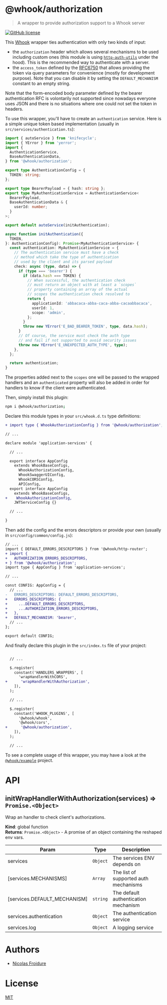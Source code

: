 [//]: # ( )
[//]: # (This file is automatically generated by a `metapak`)
[//]: # (module. Do not change it  except between the)
[//]: # (`content:start/end` flags, your changes would)
[//]: # (be overridden.)
[//]: # ( )
# @whook/authorization
> A wrapper to provide authorization support to a Whook server

[![GitHub license](https://img.shields.io/badge/license-MIT-blue.svg)](https://github.com/nfroidure/whook/blob/main/packages/whook-authorization/LICENSE)


[//]: # (::contents:start)

This [Whook](https://github.com/nfroidure/whook) wrapper ties authentication
with only two kinds of input:

- the `authorization` header which allows several mechanisms to be used
  including custom ones (this module is using
  [`http-auth-utils`](https://www.npmjs.com/package/http-auth-utils) under the
  hood). This is the recommended way to authenticate with a server.
- the `access_token` defined by the
  [RFC6750](https://tools.ietf.org/html/rfc6750#page-6) that allows providing
  the token via query parameters for convenience (mostly for development
  purpose). Note that you can disable it by setting the `DEFAULT_MECHANISM`
  constant to an empty string.

Note that the form-encoded body parameter defined by the bearer authentication
RFC is volontarily not supported since nowadays everyone uses JSON and there is
no situations where one could not set the token in headers.

To use this wrapper, you'll have to create an `authentication` service. Here is
a simple unique token based implementation (usually in
`src/services/authentication.ts`):

```ts
import { autoService } from 'knifecycle';
import { YError } from 'yerror';
import {
  AuthenticationService,
  BaseAuthenticationData,
} from '@whook/authorization';

export type AuthenticationConfig = {
  TOKEN: string;
};

export type BearerPayload = { hash: string };
export type MyAuthenticationService = AuthenticationService<
  BearerPayload,
  BaseAuthenticationData & {
    userId: number;
  }
>;

export default autoService(initAuthentication);

async function initAuthentication({
  TOKEN,
}: AuthenticationConfig): Promise<MyAuthenticationService> {
  const authentication: MyAuthenticationService = {
    // The authentication service must have a check
    // method which take the type of authentication
    // used by the client and its parsed payload
    check: async (type, data) => {
      if (type === 'bearer') {
        if (data.hash === TOKEN) {
          // When successful, the authentication check
          // must return an object with at least a `scopes`
          // property containing an array of the actual
          // scopes the authentication check resolved to
          return {
            applicationId: 'abbacaca-abba-caca-abba-cacaabbacaca',
            userId: 1,
            scope: 'admin',
          };
        }
        throw new YError('E_BAD_BEARER_TOKEN', type, data.hash);
      }
      // Of course, the service must check the auth type
      // and fail if not supported to avoid security issues
      throw new YError('E_UNEXPECTED_AUTH_TYPE', type);
    },
  };

  return authentication;
}
```

The properties added next to the `scopes` one will be passed to the wrapped
handlers and an `authenticated` property will also be added in order for
handlers to know if the client were authenticated.

Then, simply install this plugin:
```sh
npm i @whook/authorization;
```

Declare this module types in your `src/whook.d.ts` type definitions:

```diff
+ import type { WhookAuthorizationConfig } from '@whook/authorization';

// ...

declare module 'application-services' {

  // ...

  export interface AppConfig
    extends WhookBaseConfigs,
      WhookAuthorizationConfig,
      WhookSwaggerUIConfig,
      WhookCORSConfig,
      APIConfig,
  export interface AppConfig
    extends WhookBaseConfigs,
+    WhookAuthorizationConfig,
    JWTServiceConfig {}

  // ...

}
```

Then add the config and the errors descriptors or provide your own (usually in
`src/config/common/config.js`):

```diff
// ...
import { DEFAULT_ERRORS_DESCRIPTORS } from '@whook/http-router';
+ import {
+   AUTHORIZATION_ERRORS_DESCRIPTORS,
+ } from '@whook/authorization';
import type { AppConfig } from 'application-services';

// ...

const CONFIG: AppConfig = {
  // ...
-   ERRORS_DESCRIPTORS: DEFAULT_ERRORS_DESCRIPTORS,
+   ERRORS_DESCRIPTORS: {
+     ...DEFAULT_ERRORS_DESCRIPTORS,
+     ...AUTHORIZATION_ERRORS_DESCRIPTORS,
+   },
+   DEFAULT_MECHANISM: 'bearer',
  // ...
};

export default CONFIG;
```

And finally declare this plugin in the `src/index.ts` file
 of your project:
```diff

  // ...

  $.register(
    constant('HANDLERS_WRAPPERS', [
      'wrapHandlerWithCORS',
+      'wrapHandlerWithAuthorization',
    ]),
  );

  // ...

  $.register(
    constant('WHOOK_PLUGINS', [
      '@whook/whook',
      '@whook/cors',
+      '@whook/authorization',
    ]),
  );

  // ...
```

To see a complete usage of this wrapper, you may have a look at the
[`@whook/example`](https://github.com/nfroidure/whook/tree/master/packages/whook-example)
project.

[//]: # (::contents:end)

# API
<a name="initWrapHandlerWithAuthorization"></a>

## initWrapHandlerWithAuthorization(services) ⇒ <code>Promise.&lt;Object&gt;</code>
Wrap an handler to check client's authorizations.

**Kind**: global function  
**Returns**: <code>Promise.&lt;Object&gt;</code> - A promise of an object containing the reshaped env vars.  

| Param | Type | Description |
| --- | --- | --- |
| services | <code>Object</code> | The services ENV depends on |
| [services.MECHANISMS] | <code>Array</code> | The list of supported auth mechanisms |
| [services.DEFAULT_MECHANISM] | <code>string</code> | The default authentication mechanism |
| services.authentication | <code>Object</code> | The authentication service |
| services.log | <code>Object</code> | A logging service |


# Authors
- [Nicolas Froidure](http://insertafter.com/en/index.html)

# License
[MIT](https://github.com/nfroidure/whook/blob/main/packages/whook-authorization/LICENSE)
